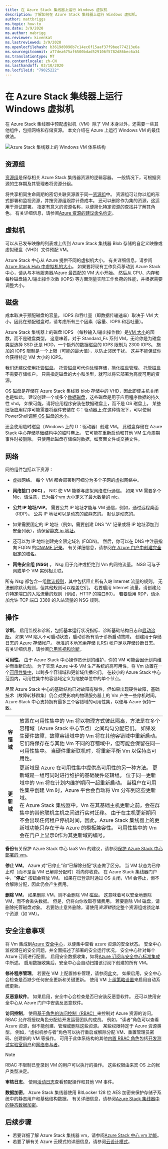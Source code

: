 ```yaml
---
title: 在 Azure Stack 集线器上运行 Windows 虚拟机
description: 了解如何在 Azure Stack 集线器上运行 Windows 虚拟机。
author: mattbriggs
ms.topic: how-to
ms.date: 3/9/2020
ms.author: mabrigg
ms.reviewer: kivenkat
ms.lastreviewed: 3/9/2020
ms.openlocfilehash: b3619d0096b7c14ec6f15aaf37f9bee774213e6a
ms.sourcegitcommit: a77dea675af6500bdad529106f5782d86bec6a34
ms.translationtype: MT
ms.contentlocale: zh-CN
ms.lasthandoff: 03/10/2020
ms.locfileid: "79025222"
---
```

# <a name="run-a-windows-virtual-machine-on-azure-stack-hub"></a>在 Azure Stack 集线器上运行 Windows 虚拟机

在 Azure Stack 集线器中预配虚拟机（VM）除了 VM 本身以外，还需要一些其他组件，包括网络和存储资源。 本文介绍在 Azure 上运行 Windows VM 的最佳做法。

![Azure Stack 集线器上的 Windows VM 体系结构](./media/iaas-architecture-vm-windows/image1.png)

## <a name="resource-group"></a>资源组

[资源组](https://docs.microsoft.com/azure/azure-resource-manager/resource-group-overview)是保存相关 Azure Stack 集线器资源的逻辑容器。 一般情况下，可根据资源的生存期及其管理者将资源分组。

将共享相同生命周期的密切关联资源置于同一[资源组](https://docs.microsoft.com/azure/azure-resource-manager/resource-group-overview)中。 资源组可让你以组的形式部署和监视资源，并按资源组跟踪计费成本。 还可以删除作为集的资源，这适用于测试部署。 指定有意义的资源名称，以便简化特定资源的查找并了解其角色。 有关详细信息，请参阅[Azure 资源的建议命名约定](https://docs.microsoft.com/azure/architecture/best-practices/naming-conventions)。

## <a name="virtual-machine"></a>虚拟机

可以从已发布映像的列表或上传到 Azure Stack 集线器 Blob 存储的自定义映像或虚拟硬盘（VHD）文件预配 VM。

Azure Stack 中心从 Azure 提供不同的虚拟机大小。 有关详细信息，请参阅[Azure Stack Hub 中虚拟机的大小](https://docs.microsoft.com/azure-stack/user/azure-stack-vm-sizes)。 如果要将现有工作负荷移动到 Azure Stack 中心，请从与本地服务器/Azure 最匹配的 VM 大小开始。 然后从 CPU、内存和每秒磁盘输入/输出操作次数 (IOPS) 等方面测量实际工作负荷的性能，并根据需要调整大小。

## <a name="disks"></a>磁盘

成本取决于预配磁盘的容量。 IOPS 和吞吐量（即数据传输速率）取决于 VM 大小，因此在预配磁盘时，请考虑所有三个因素（容量、IOPS 和吞吐量）。

Azure Stack 集线器上的磁盘 IOPS （每秒输入/输出操作数）是[VM 大小](https://docs.microsoft.com/azure-stack/user/azure-stack-vm-sizes)的函数，而不是磁盘类型。 这意味着，对于 Standard_Fs 系列 VM，无论你是为磁盘类型选择 SSD 还是 HDD，一个额外的数据磁盘的 IOPS 限制为 2300 IOPS。 施加的 IOPS 限制是一个上限（可能的最大值），以防止邻居干扰。 这并不能保证你会获得特定 VM 大小的 IOPS。

我们还建议使用[托管磁盘](https://docs.microsoft.com/azure-stack/user/azure-stack-managed-disk-considerations)。 托管磁盘可代你处理存储，简化磁盘管理。 托管磁盘不需要存储帐户。 只需指定磁盘的大小和类型，就可以将它部署为高度可用的资源。

OS 磁盘是存储在 Azure Stack 集线器 blob 存储中的 VHD，因此即使主机关闭也是如此。 建议创建一个或多个[数据磁盘](https://docs.microsoft.com/azure-stack/user/azure-stack-manage-vm-disks)，这些磁盘是用于应用程序数据的持久性 vhd。 如果可能，请将应用程序安装在数据磁盘上，而不是 OS 磁盘上。 某些旧版应用程序可能需要将组件安装在 C：驱动器上;在这种情况下，可以使用 PowerShell[调整 OS 磁盘的大小](https://docs.microsoft.com/azure/virtual-machines/virtual-machines-windows-expand-os-disk)。

还会使用临时磁盘（Windows 上的 D：驱动器）创建 VM。 此磁盘存储在 Azure Stack 中心存储基础结构中的临时卷上。 它可能在重新启动和其他 VM 生命周期事件时被删除。 只使用此磁盘存储临时数据，如页面文件或交换文件。

## <a name="network"></a>网络

网络组件包括以下资源：

-   虚拟网络。 每个 VM 都会部署到可细分为多个子网的虚拟网络中。

-   **网络接口 (NIC)** 。 NIC 使 VM 能够与虚拟网络进行通信。 如果 VM 需要多个 Nic，请注意，已为每个[vm 大小](https://docs.microsoft.com/azure-stack/user/azure-stack-vm-sizes)定义了最大数量的 nic。

-   **公共 IP 地址/VIP**。 需要公共 IP 地址才能与 VM 通信，例如，通过远程桌面（RDP）。 公共 IP 地址可以是动态的或静态的。 默认是动态的。

-   如果需要固定的 IP 地址（例如，需要创建 DNS "A" 记录或将 IP 地址添加到安全列表），请保留[静态 ip 地址](https://docs.microsoft.com/azure/virtual-network/virtual-networks-reserved-public-ip)。

-   还可以为 IP 地址创建完全限定域名 (FQDN)。 然后，你可以在 DNS 中注册指向 FQDN 的[CNAME 记录](https://en.wikipedia.org/wiki/CNAME_record)。 有关详细信息，请参阅[在 Azure 门户中创建完全限定的域名](https://docs.microsoft.com/azure/virtual-machines/virtual-machines-windows-portal-create-fqdn)。

-   **网络安全组 (NSG)** 。 Nsg 用于允许或拒绝到 Vm 的网络流量。 NSG 可与子网或单个 VM 实例相关联。

所有 Nsg 都包含一组[默认规则](https://docs.microsoft.com/azure/virtual-network/security-overview#default-security-rules)，其中包括阻止所有入站 Internet 流量的规则。 无法删除默认规则，但其他规则可以覆盖它们。 若要启用 Internet 流量，请创建允许特定端口的入站流量的规则（例如，HTTP 的端口80）。 若要启用 RDP，请添加允许 TCP 端口 3389 的入站流量的 NSG 规则。

## <a name="operations"></a>操作

**诊断**。 启用监视和诊断，包括基本运行状况指标、诊断基础结构日志和[启动诊断](https://azure.microsoft.com/blog/boot-diagnostics-for-virtual-machines-v2/)。 如果 VM 陷入不可启动状态，启动诊断有助于诊断启动故障。 创建用于存储日志的 Azure 存储帐户。 标准的本地冗余存储 (LRS) 帐户足以存储诊断日志。 有关详细信息，请参阅[启用监视和诊断](https://docs.microsoft.com/azure-stack/user/azure-stack-metrics-azure-data)。

**可用性**。 由于 Azure Stack 中心操作员计划的维护，你的 VM 可能会因计划内维护而重新启动。 为了实现 Azure 中多 VM 生产系统的高可用性，将 Vm 放置在一个[可用性集中](https://docs.microsoft.com/azure/virtual-machines/windows/manage-availability#configure-multiple-virtual-machines-in-an-availability-set-for-redundancy)，以跨多个容错域和更新域传播它们。 在较小的 Azure Stack 中心范围内，可用性集中的容错域定义为缩放单位中的单个节点。  

尽管 Azure Stack 中心的基础结构已对故障有弹性，但如果出现硬件故障，基础技术（故障转移群集）仍会对受影响的物理服务器上的 Vm 产生一些停机时间。 Azure Stack 中心支持拥有最多三个容错域的可用性集，以便与 Azure 保持一致。

|                   |             |
|-------------------|-------------|
| **容错域** | 放置在可用性集中的 Vm 将以物理方式彼此隔离，方法是在多个容错域（Azure Stack 中心节点）之间均匀分配它们。 如果发生硬件故障，故障容错域中的 Vm 将在其他容错域中重新启动。 它们将保存在与其他 Vm 不同的容错域中，但可能会保留在同一可用性集中。 当硬件重新联机时，将重新平衡 Vm 以保持高可用性。 |
| **更新域**| 更新域是 Azure 在可用性集中提供高可用性的另一种方法。 更新域是一组可同时进行维护的基础硬件逻辑组。 位于同一更新域中的 Vm 将在计划内维护期间一起重新启动。 当租户在可用性集中创建 Vm 时，Azure 平台会自动将 Vm 分布到这些更新域。 <br>在 Azure Stack 集线器中，Vm 在其基础主机更新之前，会在群集中的其他联机主机之间进行实时迁移。 由于在主机更新期间不会出现任何租户停机时间，因此，Azure Stack 集线器上的更新域功能只存在于与 Azure 的模板兼容性。 可用性集中的 Vm 会在门户上显示0作为其更新域的编号。 |

**备份**有关保护 Azure Stack 中心 IaaS Vm 的建议，请参阅[保护 Azure Stack 中心部署的 vm](azure-stack-manage-vm-protect.md)。

**停止 VM**。 Azure 对“已停止”和“已解除分配”状态做了区分。 当 VM 状态为已停止时（而不是当 VM 已解除分配时）将向你收费。 在 Azure Stack 集线器门户中，"**停止**" 按钮会释放 VM。 如果在已登录时通过 OS 关闭，VM 会停止，但不会解除分配，因此仍会产生费用。

**删除 VM**。 如果删除 VM，则不会删除 VM 磁盘。 这意味着可以安全地删除 VM，而不会丢失数据。 但是，仍将向你收取存储费用。 若要删除 VM 磁盘，请删除托管磁盘对象。 若要防止意外删除，请使用*资源锁*锁定整个资源组或锁定单个资源（如 VM）。

## <a name="security-considerations"></a>安全注意事项

将 Vm 集成到[Azure 安全中心](https://docs.microsoft.com/azure/security-center/quick-onboard-azure-stack)，以便集中查看 azure 资源的安全状态。 安全中心监视潜在的安全问题，并全面描述了部署的安全运行状况。 安全中心针对每个 Azure 订阅进行配置。 启用安全数据收集，如将[Azure 订阅与安全中心标准集成](https://docs.microsoft.com/azure/security-center/security-center-get-started)中所述。 启用数据收集后，安全中心会自动扫描该订阅下创建的所有 VM。

**修补程序管理**。 若要在 VM 上配置修补管理，请参阅[此](https://docs.microsoft.com/azure-stack/user/vm-update-management)文。 如果启用，安全中心会检查是否缺少任何安全更新和关键更新。 使用 VM 上[组策略设置](https://docs.microsoft.com/windows-server/administration/windows-server-update-services/deploy/4-configure-group-policy-settings-for-automatic-updates)来启用自动系统更新。

**反恶意软件**。 如果启用，安全中心会检查是否已安装反恶意软件。 还可以使用安全中心从 Azure 门户中安装反恶意软件。

**访问控制**。 使用[基于角色的访问控制（RBAC）](https://docs.microsoft.com/azure/active-directory/role-based-access-control-what-is)来控制对 Azure 资源的访问。 RBAC 允许将授权角色分配给开发运营团队的成员。 例如，“读者”角色可以查看 Azure 资源，但不能创建、管理或删除这些资源。 某些权限特定于 Azure 资源类型。 例如，“虚拟机参与者”角色可以执行重启或解除分配 VM、重置管理员密码、创建新的 VM 等操作。 可用于此体系结构的其他[内置 RBAC 角色](https://docs.microsoft.com/azure/active-directory/role-based-access-built-in-roles)包括[开发测试实验室用户](https://docs.microsoft.com/azure/active-directory/role-based-access-built-in-roles#devtest-labs-user)和[网络参与者](https://docs.microsoft.com/azure/active-directory/role-based-access-built-in-roles#network-contributor)。

> [!Note]  
> RBAC 不限制已登录到 VM 的用户可以执行的操作。 这些权限由来宾 OS 上的帐户类型决定。

**审核日志**。 使用[活动日志](https://docs.microsoft.com/azure-stack/user/azure-stack-metrics-azure-data?#activity-log)查看预配操作和其他 VM 事件。

**数据加密**。 Azure Stack 集线器使用 BitLocker 128 位 AES 加密来保护存储子系统中的静态用户和基础结构数据。 有关详细信息，请参阅[Azure Stack 集线器中的静态数据加密](https://docs.microsoft.com/azure-stack/operator/azure-stack-security-bitlocker)。


## <a name="next-steps"></a>后续步骤

- 若要详细了解 Azure Stack 集线器 vm，请参阅[Azure Stack 中心 vm 功能](azure-stack-vm-considerations.md)。  
- 若要了解有关 Azure 云模式的详细信息，请参阅[云设计模式](https://docs.microsoft.com/azure/architecture/patterns)。
